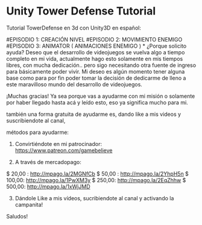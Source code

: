 # Unity Tower Defense Tutorial
Tutorial TowerDefense en 3d con Unity3D en español:

#EPISODIO 1: CREACIÓN NIVEL
#EPISODIO 2: MOVIMIENTO ENEMIGO
#EPISODIO 3: ANIMATOR ( ANIMACIONES ENEMIGO )
*
¿Porque solicito ayuda?
Deseo que el desarrollo de videojuegos se vuelva algo a tiempo completo en mi vida, actualmente hago esto solamente en mis tiempos libres, con mucha dedicación.. pero sigo necesitando otra fuente de ingreso para básicamente poder vivir. Mi deseo es algún momento tener alguna base como para por fin poder tomar la decisión de dedicarme de lleno a este maravilloso mundo del desarrollo de videojuegos.

¡Muchas gracias!
Ya sea porque vas a ayudarme con mi misión o solamente por haber llegado hasta acá y leído esto, eso ya significa mucho para mi.

también una forma gratuita de ayudarme es, dando like a mis videos y suscribiendote al canal,


métodos para ayudarme:


1) Convirtiéndote en mi patrocinador: https://www.patreon.com/gamebelieve


2) A través de mercadopago:

$ 20,00 : http://mpago.la/2MGNfCb
$ 50,00 : http://mpago.la/2YhpH5n
$ 100,00: http://mpago.la/1PwXM3y
$ 250,00: http://mpago.la/2EqZhhw
$ 500,00: http://mpago.la/1xWjJMD


3) Dándole Like a mis vídeos, sucribiendote al canal y activando la campanita!


Saludos!
